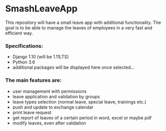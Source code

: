# SmashLeaveApp
This repository will have a small leave app with additional functionality. The goal is to be able to manage the leaves of employees in a very fast and efficient way.

### Specifications:
* Django 1.10 (will be 1.11LTS)
* Python 3.6
* additional packages will be displayed here once selected...

### The main features are:
* user management with permissions
* leave application and validation by groups
* leave types selection (normal leave, special leave, trainings etc.)
* push and update to exchange calendar
* print leave request
* get report of leaves of a certain period in word, excel or maybe pdf
* modify leaves, even after validation
